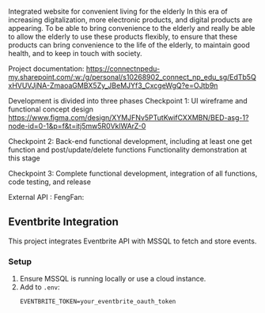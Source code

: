 Integrated website for convenient living for the elderly
In this era of increasing digitalization, more electronic products, and digital products are appearing. To be able to bring convenience to the elderly and really be able to allow the elderly to use these products flexibly, to ensure that these products can bring convenience to the life of the elderly, to maintain good health, and to keep in touch with society. 

Project documentation:
https://connectnpedu-my.sharepoint.com/:w:/g/personal/s10268902_connect_np_edu_sg/EdTb5QxHVUVJjNA-ZmaoaGMBX5Zy_JBeMJYf3_CxcgeWgQ?e=OJtb9n

Development is divided into three phases
Checkpoint 1:
UI wireframe and functional concept design
https://www.figma.com/design/XYMJFNv5PTutKwifCXXMBN/BED-asg-1?node-id=0-1&p=f&t=itj5mw5R0VklWArZ-0


Checkpoint 2:
Back-end functional development, including at least one get function and post/update/delete functions
Functionality demonstration at this stage


Checkpoint 3:
Complete functional development, integration of all functions, code testing, and release



External API :
FengFan:
## Eventbrite Integration

This project integrates Eventbrite API with MSSQL to fetch and store events.

### Setup
1. Ensure MSSQL is running locally or use a cloud instance.
2. Add to `.env`:
   ```plaintext
   EVENTBRITE_TOKEN=your_eventbrite_oauth_token
